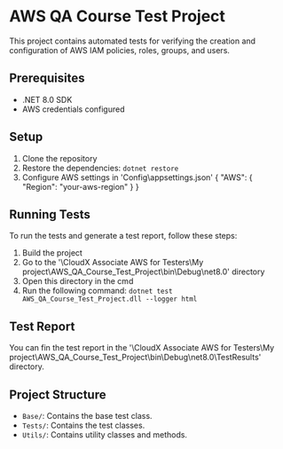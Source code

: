 ﻿# AWS QA Course Test Project

This project contains automated tests for verifying the creation and configuration of AWS IAM policies, roles, groups, and users.

## Prerequisites

- .NET 8.0 SDK
- AWS credentials configured

## Setup

1. Clone the repository
2. Restore the dependencies: `dotnet restore`
3. Configure AWS settings in 'Config\appsettings.json'
{
    "AWS": {
        "Region": "your-aws-region"
    }
}

## Running Tests

To run the tests and generate a test report, follow these steps:

1. Build the project
2. Go to the '\CloudX Associate AWS for Testers\My project\AWS_QA_Course_Test_Project\bin\Debug\net8.0' directory
3. Open this directory in the cmd
4. Run the following command: `dotnet test AWS_QA_Course_Test_Project.dll --logger html`

## Test Report

You can fin the test report in the '\CloudX Associate AWS for Testers\My project\AWS_QA_Course_Test_Project\bin\Debug\net8.0\TestResults' directory.

## Project Structure

- `Base/`: Contains the base test class.
- `Tests/`: Contains the test classes.
- `Utils/`: Contains utility classes and methods.